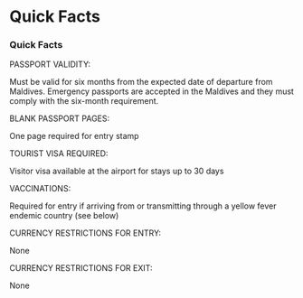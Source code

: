 # Quick Facts

### Quick Facts

PASSPORT VALIDITY:

Must be valid for six months from the expected date of departure from Maldives. Emergency passports are accepted in the Maldives and they must comply with the six-month requirement.

BLANK PASSPORT PAGES:

One page required for entry stamp

TOURIST VISA REQUIRED:

Visitor visa available at the airport for stays up to 30 days

VACCINATIONS:

Required for entry if arriving from or transmitting through a yellow fever endemic country (see below)

CURRENCY RESTRICTIONS FOR ENTRY:

None

CURRENCY RESTRICTIONS FOR EXIT:

None